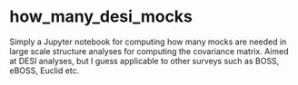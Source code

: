 # how_many_desi_mocks
Simply a Jupyter notebook for computing how many mocks are needed in large scale structure analyses for computing the covariance matrix. Aimed at DESI analyses, but I guess applicable to other surveys such as BOSS, eBOSS, Euclid etc.

